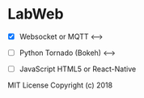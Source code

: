 # LabWeb
 - [x] Websocket or MQTT &lt;-->   
 - [ ] Python Tornado (Bokeh) &lt;-->  
 - [ ] JavaScript HTML5 or React-Native


MIT License
Copyright (c) 2018
